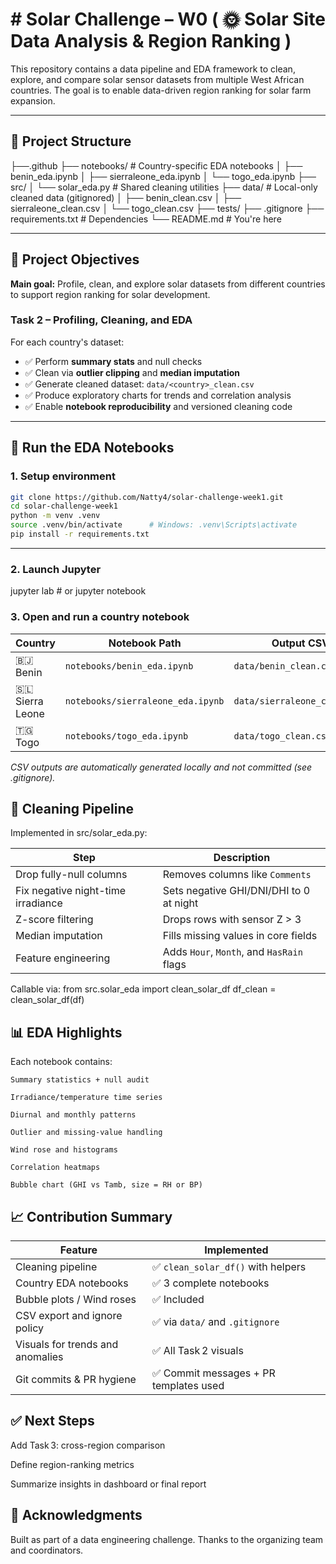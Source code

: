 # # Solar Challenge – W0 ( 🌞 Solar Site Data Analysis & Region Ranking )

This repository contains a data pipeline and EDA framework to clean, explore, and compare solar sensor datasets from multiple West African countries. The goal is to enable data-driven region ranking for solar farm expansion.

---

## 🧭 Project Structure

├──.github
├── notebooks/ # Country-specific EDA notebooks
│ ├── benin_eda.ipynb
│ ├── sierraleone_eda.ipynb
│ └── togo_eda.ipynb
├── src/
│ └── solar_eda.py # Shared cleaning utilities
├── data/ # Local-only cleaned data (gitignored)
│ ├── benin_clean.csv
│ ├── sierraleone_clean.csv
│ └── togo_clean.csv
├── tests/
├── .gitignore
├── requirements.txt # Dependencies
└── README.md # You're here


---

## 📌 Project Objectives

**Main goal:** Profile, clean, and explore solar datasets from different countries to support region ranking for solar development.

### Task 2 – Profiling, Cleaning, and EDA

For each country's dataset:

- ✅ Perform **summary stats** and null checks
- ✅ Clean via **outlier clipping** and **median imputation**
- ✅ Generate cleaned dataset: `data/<country>_clean.csv`
- ✅ Produce exploratory charts for trends and correlation analysis
- ✅ Enable **notebook reproducibility** and versioned cleaning code

---

## 🚀 Run the EDA Notebooks

### 1. Setup environment

```bash
git clone https://github.com/Natty4/solar-challenge-week1.git
cd solar-challenge-week1
python -m venv .venv
source .venv/bin/activate      # Windows: .venv\Scripts\activate
pip install -r requirements.txt

```
---

### 2. Launch Jupyter

jupyter lab      # or jupyter notebook

### 3. Open and run a country notebook

| Country           | Notebook Path                      | Output CSV                    |
| ----------------- | ---------------------------------- | ----------------------------- |
| 🇧🇯 Benin        | `notebooks/benin_eda.ipynb`        | `data/benin_clean.csv`        |
| 🇸🇱 Sierra Leone | `notebooks/sierraleone_eda.ipynb` | `data/sierraleone_clean.csv` |
| 🇹🇬 Togo         | `notebooks/togo_eda.ipynb`         | `data/togo_clean.csv`         |

*CSV outputs are automatically generated locally and not committed (see .gitignore).*


## 🔧 Cleaning Pipeline

Implemented in src/solar_eda.py:

| Step                               | Description                               |
| ---------------------------------- | ----------------------------------------- |
| Drop fully-null columns            | Removes columns like `Comments`           |
| Fix negative night-time irradiance | Sets negative GHI/DNI/DHI to 0 at night   |
| Z-score filtering                  | Drops rows with sensor Z > 3              |
| Median imputation                  | Fills missing values in core fields       |
| Feature engineering                | Adds `Hour`, `Month`, and `HasRain` flags |

Callable via:
from src.solar_eda import clean_solar_df
df_clean = clean_solar_df(df)


## 📊 EDA Highlights

Each notebook contains:

    Summary statistics + null audit

    Irradiance/temperature time series

    Diurnal and monthly patterns

    Outlier and missing-value handling

    Wind rose and histograms

    Correlation heatmaps

    Bubble chart (GHI vs Tamb, size = RH or BP)


## 📈 Contribution Summary

| Feature                          | Implemented                           |
| -------------------------------- | ------------------------------------- |
| Cleaning pipeline                | ✅ `clean_solar_df()` with helpers     |
| Country EDA notebooks            | ✅ 3 complete notebooks                |
| Bubble plots / Wind roses        | ✅ Included                            |
| CSV export and ignore policy     | ✅ via `data/` and `.gitignore`        |
| Visuals for trends and anomalies | ✅ All Task 2 visuals                  |
| Git commits & PR hygiene         | ✅ Commit messages + PR templates used |




## ✅ Next Steps

Add Task 3: cross-region comparison

Define region-ranking metrics

Summarize insights in dashboard or final report


## 🙌 Acknowledgments

Built as part of a data engineering challenge.
Thanks to the organizing team and coordinators.
